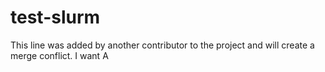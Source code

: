 # test-slurm

This line was added by another contributor to the project and will create a merge conflict.
I want A
